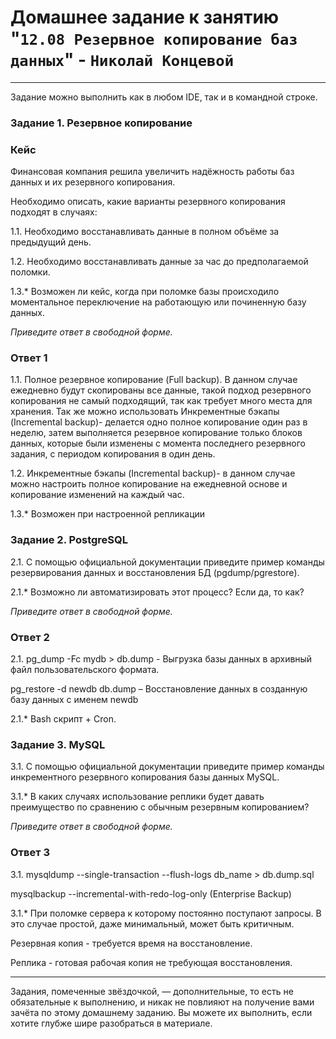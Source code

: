 # Домашнее задание к занятию "`12.08 Резервное копирование баз данных`" - `Николай Концевой`

---

Задание можно выполнить как в любом IDE, так и в командной строке.

### Задание 1. Резервное копирование

### Кейс
Финансовая компания решила увеличить надёжность работы баз данных и их резервного копирования. 

Необходимо описать, какие варианты резервного копирования подходят в случаях: 

1.1. Необходимо восстанавливать данные в полном объёме за предыдущий день.

1.2. Необходимо восстанавливать данные за час до предполагаемой поломки.

1.3.* Возможен ли кейс, когда при поломке базы происходило моментальное переключение на работающую или починенную базу данных.

*Приведите ответ в свободной форме.*



### Ответ 1

1.1. Полное резервное копирование (Full backup). В данном случае ежедневно будут скопированы все данные, такой подход резервного копирования не самый подходящий, так как требует много места для хранения. 
Так же можно использовать Инкрементные бэкапы (Incremental backup)- делается одно полное копирование один раз в неделю,  затем выполняется резервное копирование только блоков данных, которые были изменены с момента последнего резервного задания, с периодом копирования в один день.

1.2. Инкрементные бэкапы (Incremental backup)- в данном случае можно настроить полное копирование на ежедневной основе и копирование изменений на каждый час.

1.3.* Возможен при настроенной репликации



### Задание 2. PostgreSQL

2.1. С помощью официальной документации приведите пример команды резервирования данных и восстановления БД (pgdump/pgrestore).

2.1.* Возможно ли автоматизировать этот процесс? Если да, то как?

*Приведите ответ в свободной форме.*

### Ответ 2

2.1. 
 pg_dump -Fc mydb > db.dump - Выгрузка базы данных в архивный файл пользовательского формата.

 pg_restore -d newdb db.dump – Восстановление данных в созданную базу данных с именем newdb

2.1.* Bash скрипт + Cron.

### Задание 3. MySQL

3.1. С помощью официальной документации приведите пример команды инкрементного резервного копирования базы данных MySQL. 

3.1.* В каких случаях использование реплики будет давать преимущество по сравнению с обычным резервным копированием?

*Приведите ответ в свободной форме.*


### Ответ 3

3.1. 
 mysqldump --single-transaction --flush-logs db_name > db.dump.sql

 mysqlbackup --incremental-with-redo-log-only (Enterprise Backup)

3.1.* При поломке сервера к которому постоянно поступают запросы. В это случае простой, даже минимальный, может быть критичным.

 Резервная копия - требуется время на восстановление.
  
 Реплика - готовая рабочая копия не требующая восстановления.

---

Задания, помеченные звёздочкой, — дополнительные, то есть не обязательные к выполнению, и никак не повлияют на получение вами зачёта по этому домашнему заданию. Вы можете их выполнить, если хотите глубже шире разобраться в материале.

